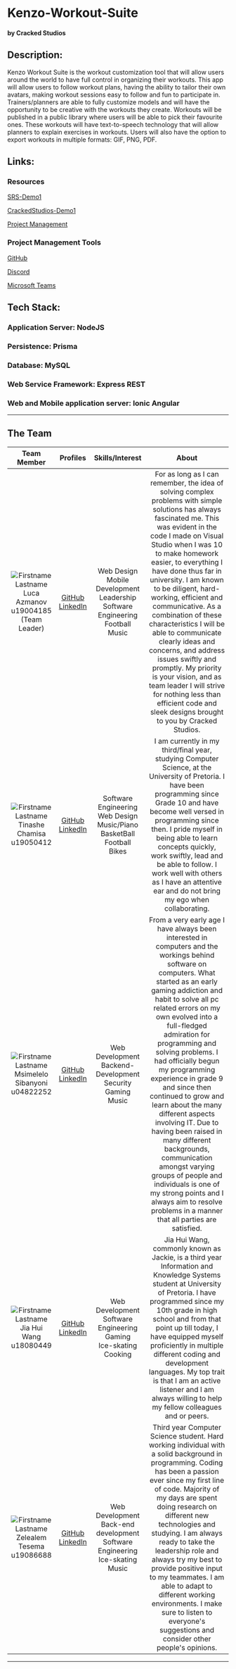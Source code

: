 # Kenzo-Workout-Suite
#### by Cracked Studios

## Description:
Kenzo Workout Suite is the workout customization tool that will allow users around the world to have full control in organizing their workouts. This app will allow users to follow workout plans, having the ability to tailor their own avatars, making workout sessions easy to follow and fun to participate in. Trainers/planners are able to fully customize models and will have the opportunity to be creative with the workouts they create.
Workouts will be published in a public library where users will be able to pick their favourite ones. These workouts will have text-to-speech technology that will allow planners to explain exercises in workouts. Users will also have the option to export workouts in multiple formats: GIF, PNG, PDF.

## Links:
### Resources 
[SRS-Demo1](https://www.overleaf.com/read/wdwqyfrstqtg)

[CrackedStudios-Demo1](https://drive.google.com/drive/folders/1gj86A06fC_Pna694Nt6wo80G0pB5aQal?usp=sharing)

[Project Management](https://github.com/COS301-SE-2021/Kenzo-Workout-Suite/projects)

### Project Management Tools
[GitHub](https://github.com/COS301-SE-2021/Kenzo-Workout-Suite)

[Discord](https://discord.gg)

[Microsoft Teams](https://www.microsoft.com/en-za/microsoft-teams/group-chat-software)


## Tech Stack:
### Application Server: NodeJS
### Persistence: Prisma
### Database: MySQL
### Web Service Framework: Express REST
### Web and Mobile application server: Ionic Angular

---

## The Team

| **Team Member** | **Profiles** | **Skills/Interest** | **About**
| :-----: | :-----: | :-----: | :-----: |
| ![Firstname Lastname](https://media-exp1.licdn.com/dms/image/C4E03AQEqgOREEAw9eQ/profile-displayphoto-shrink_200_200/0/1618989464715?e=1628121600&v=beta&t=X6GsVPHRxTrP9fui-gFhn67nyAKmaSdAf5DHOvznH74) <br/> Luca Azmanov <br/> u19004185 <br/> (Team Leader) | [GitHub](https://github.com/Aztrixs) <br/> [LinkedIn](https://www.linkedin.com/in/luca-azmanov-68b87a20b/) <br/> | Web Design <br/> Mobile Development <br/> Leadership <br/> Software Engineering <br/> Football <br/> Music <br/>| For as long as I can remember, the idea of solving complex problems with simple solutions has always fascinated me. This was evident in the code I made on Visual Studio when I was 10 to make homework easier, to everything I have done thus far in university. I am known to be diligent, hard-working, efficient and communicative. As a combination of these characteristics I will be able to communicate clearly ideas and concerns, and address issues swiftly and promptly. My priority is your vision, and as team leader I will strive for nothing less than efficient code and sleek designs brought to you by Cracked Studios. |
| ![Firstname Lastname](https://media-exp3.licdn.com/dms/image/C4E03AQGsmiknIvCTOw/profile-displayphoto-shrink_200_200/0/1621415287739?e=1628121600&v=beta&t=JTeTAYCsXQ-RTYXjKOHBF2p1raVyBGEZq4t7_Faw98w) <br/> Tinashe Chamisa <br/> u19050412 | [GitHub](https://github.com/slickjumper) <br/> [LinkedIn](https://www.linkedin.com/in/tinashe-chamisa/) <br/> | Software Engineering <br/> Web Design <br/> Music/Piano <br/> BasketBall <br/> Football <br/> Bikes | I am currently in my third/final year, studying Computer Science, at the University of Pretoria. I have been programming since Grade 10 and have become well versed in programming since then. I pride myself in being able to learn concepts quickly, work swiftly, lead and be able to follow. I work well with others as I have an attentive ear and do not bring my ego when collaborating. |
| ![Firstname Lastname](https://media-exp1.licdn.com/dms/image/C4D03AQGXyT9_drQrBA/profile-displayphoto-shrink_200_200/0/1608460391871?e=1628121600&v=beta&t=2R7_f406_VnXNoXpECFeBHH9FfrLyFp4xjKwLD7UG5I) <br/> Msimelelo Sibanyoni <br/> u04822252 | [GitHub](https://github.com/msiSibs) <br/> [LinkedIn](https://www.linkedin.com/in/msimelelo-sibanyoni/) <br/> | Web Development <br/> Backend-Development <br/> Security <br/> Gaming <br/> Music | From a very early age I have always been interested in computers and the workings behind software on computers. What started as an early gaming addiction and habit to solve all pc related errors on my own evolved into a full-fledged admiration for programming and solving problems. I had officially begun my programming experience in grade 9 and since then continued to grow and learn about the many different aspects involving IT. Due to having been raised in many different backgrounds, communication amongst varying groups of people and individuals is one of my strong points and I always aim to resolve problems in a manner that all parties are satisfied. |
| ![Firstname Lastname](https://media-exp1.licdn.com/dms/image/C4E03AQGLcVMPElbE7g/profile-displayphoto-shrink_400_400/0/1622799074103?e=1628121600&v=beta&t=wbIFCwMPWnBob59lDwUzIY3wKoXwJ2IAplHauk6YdoU) <br/> Jia Hui Wang <br/> u18080449 | [GitHub](https://github.com/JHFrost) <br/> [LinkedIn](https://www.linkedin.com/in/jia-hui-wang/) <br/> | Web Development <br/> Software Engineering <br/> Gaming <br/> Ice-skating  <br/> Cooking| Jia Hui Wang, commonly known as Jackie, is a third year Information and Knowledge Systems student at University of Pretoria. I have programmed since my 10th grade in high school and from that point up till today, I have equipped myself proficiently in multiple different coding and development languages. My top trait is that I am an active listener and I am always willing to help my fellow colleagues and or peers.|
| ![Firstname Lastname](https://media-exp1.licdn.com/dms/image/C5603AQGgK-PzZCJsyg/profile-displayphoto-shrink_200_200/0/1622636214398?e=1628121600&v=beta&t=enLH76uSj7xR7M_oe4UEOsc83L-oAOqvMe5BUhVTRhc) <br/> Zelealem Tesema <br/> u19086688 | [GitHub](https://github.com/Zeee2000) <br/> [LinkedIn](https://www.linkedin.com/in/zelealem-tesema-94805a204/) <br/> | Web Development <br/> Back-end development <br/>Software Engineering  <br/> Ice-skating  <br/> Music <br/> | Third year Computer Science student. Hard working individual with a solid background in programming. Coding has been a passion ever since my first line of code. Majority of my days are spent doing research on different new technologies and studying. I am always ready to take the leadership role and always try my best to provide positive input to my teammates. I am able to adapt to different working environments. I make sure to listen to everyone's suggestions and consider other people's opinions.|
---

